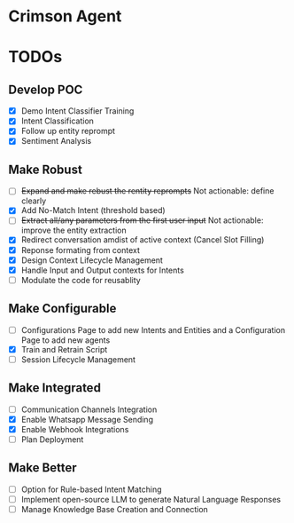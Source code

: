 # Crimson Agent
# TODOs
## Develop POC
- [X] Demo Intent Classifier Training
- [X] Intent Classification
- [x] Follow up entity reprompt
- [X] Sentiment Analysis

## Make Robust
- [ ] ~~Expand and make rebust the rentity reprompts~~ Not actionable: define clearly
- [X] Add No-Match Intent (threshold based)
- [ ] ~~Extract all/any parameters from the first user input~~ Not actionable: improve the entity extraction
- [X] Redirect conversation amdist of active context (Cancel Slot Filling)
- [X] Reponse formating from context
- [X] Design Context Lifecycle Management
- [X] Handle Input and Output contexts for Intents
- [ ] Modulate the code for reusablity

## Make Configurable
- [ ] Configurations Page to add new Intents and Entities and a Configuration Page to add new agents
- [X] Train and Retrain Script
- [ ] Session Lifecycle Management

## Make Integrated
- [ ] Communication Channels Integration
- [X] Enable Whatsapp Message Sending
- [X] Enable Webhook Integrations
- [ ] Plan Deployment

## Make Better
- [ ] Option for Rule-based Intent Matching
- [ ] Implement open-source LLM to generate Natural Language Responses
- [ ] Manage Knowledge Base Creation and Connection
